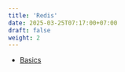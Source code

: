 ```yaml
---
title: 'Redis'
date: 2025-03-25T07:17:00+07:00
draft: false
weight: 2
---
```


- [Basics](./basics)
